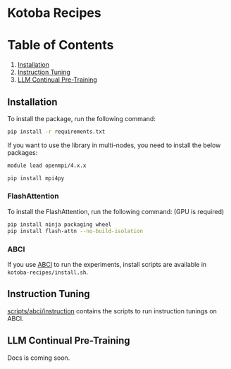 # Kotoba Recipes

# Table of Contents

1. [Installation](#installation)
2. [Instruction Tuning](#instruction-tuning)
3. [LLM Continual Pre-Training](#llm-continual-pre-training)

## Installation

To install the package, run the following command:

```bash
pip install -r requirements.txt
```

If you want to use the library in multi-nodes, you need to install the below packages:

```bash
module load openmpi/4.x.x

pip install mpi4py
```

### FlashAttention

To install the FlashAttention, run the following command: (GPU is required)

```bash
pip install ninja packaging wheel
pip install flash-attn --no-build-isolation
```

### ABCI

If you use [ABCI](https://abci.ai/) to run the experiments, install scripts are available in `kotoba-recipes/install.sh`.

## Instruction Tuning

[scripts/abci/instruction](scripts/abci/instruction) contains the scripts to run instruction tunings on ABCI.

## LLM Continual Pre-Training

Docs is coming soon.
